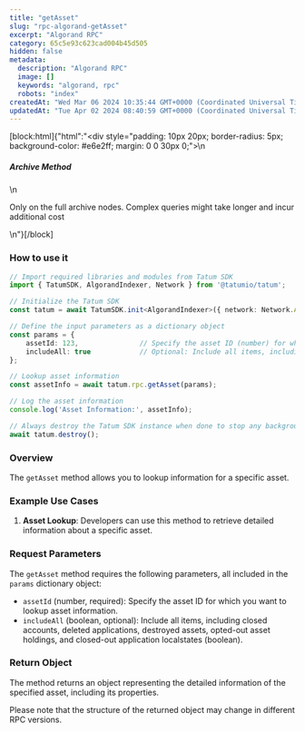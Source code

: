 ```yaml
---
title: "getAsset"
slug: "rpc-algorand-getAsset"
excerpt: "Algorand RPC"
category: 65c5e93c623cad004b45d505
hidden: false
metadata: 
  description: "Algorand RPC"
  image: []
  keywords: "algorand, rpc"
  robots: "index"
createdAt: "Wed Mar 06 2024 10:35:44 GMT+0000 (Coordinated Universal Time)"
updatedAt: "Tue Apr 02 2024 08:40:59 GMT+0000 (Coordinated Universal Time)"
---
```

[block:html]{"html":"<div style=\"padding: 10px 20px; border-radius: 5px; background-color: #e6e2ff; margin: 0 0 30px 0;\">\n  <h5>Archive Method</h5>\n  <p>Only on the full archive nodes. Complex queries might take longer and incur additional cost</p>\n</div>"}[/block]

### How to use it

```typescript
// Import required libraries and modules from Tatum SDK
import { TatumSDK, AlgorandIndexer, Network } from '@tatumio/tatum';

// Initialize the Tatum SDK
const tatum = await TatumSDK.init<AlgorandIndexer>({ network: Network.ALGORAND_INDEXER });

// Define the input parameters as a dictionary object
const params = {
    assetId: 123,               // Specify the asset ID (number) for which you want to lookup asset information.
    includeAll: true            // Optional: Include all items, including closed accounts, deleted applications, destroyed assets, opted-out asset holdings, and closed-out application localstates (boolean).
};

// Lookup asset information
const assetInfo = await tatum.rpc.getAsset(params);

// Log the asset information
console.log('Asset Information:', assetInfo);

// Always destroy the Tatum SDK instance when done to stop any background processes
await tatum.destroy();
```

### Overview

The `getAsset` method allows you to lookup information for a specific asset.

### Example Use Cases

1. **Asset Lookup**: Developers can use this method to retrieve detailed information about a specific asset.

### Request Parameters

The `getAsset` method requires the following parameters, all included in the `params` dictionary object:

- `assetId` (number, required): Specify the asset ID for which you want to lookup asset information.
- `includeAll` (boolean, optional): Include all items, including closed accounts, deleted applications, destroyed assets, opted-out asset holdings, and closed-out application localstates (boolean).

### Return Object

The method returns an object representing the detailed information of the specified asset, including its properties. 

Please note that the structure of the returned object may change in different RPC versions.